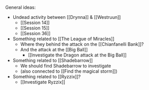 General ideas:
- Undead activity between [[Drynna]] & [[Westruun]]
	- [[Session 14]]
	- [[Session 15]]
	- [[Session 36]]
- Something related to [[The League of Miracles]]
	- Where they behind the attack on the [[Chianfanelli Bank]]?
	- And the attack at the [[Big Ball]]
		- [[Investigate the Dragon attack at the Big Ball]]
- Something related to [[Shadebarrow]]
	- We should find Shadebarrow to investigate
	- (also connected to [[Find the magical storm]])
- Something related to [[Ryzzix]]?
	- [[Investigate Ryzzix]]